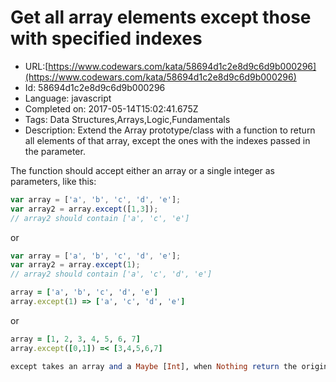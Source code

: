 # Get all array elements except those with specified indexes

 - URL:[https://www.codewars.com/kata/58694d1c2e8d9c6d9b000296](https://www.codewars.com/kata/58694d1c2e8d9c6d9b000296)
 - Id: 58694d1c2e8d9c6d9b000296
 - Language: javascript
 - Completed on: 2017-05-14T15:02:41.675Z
 - Tags: Data Structures,Arrays,Logic,Fundamentals
 - Description:
Extend the Array prototype/class with a function to return all elements of that array, except the ones with the indexes passed in the parameter.

The function should accept either an array or a single integer as parameters, like this:

```javascript
var array = ['a', 'b', 'c', 'd', 'e'];
var array2 = array.except([1,3]);
// array2 should contain ['a', 'c', 'e']
```
or
```javascript
var array = ['a', 'b', 'c', 'd', 'e'];
var array2 = array.except(1);
// array2 should contain ['a', 'c', 'd', 'e']
```

```ruby
array = ['a', 'b', 'c', 'd', 'e']
array.except(1) => ['a', 'c', 'd', 'e']
```
or
```ruby
array = [1, 2, 3, 4, 5, 6, 7]
array.except([0,1]) =< [3,4,5,6,7]
```

```haskell
except takes an array and a Maybe [Int], when Nothing return the original array.
```
